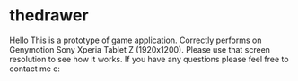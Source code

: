 thedrawer
=========
Hello
This is a prototype of game application. 
Correctly performs on Genymotion Sony Xperia Tablet Z (1920x1200). Please use that screen resolution to see how it works.
If you have any questions please feel free to contact me c:

